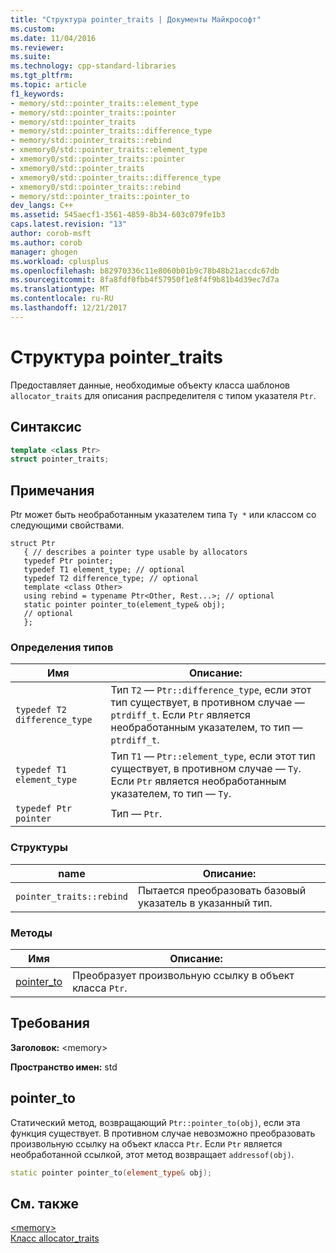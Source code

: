 ```yaml
---
title: "Структура pointer_traits | Документы Майкрософт"
ms.custom: 
ms.date: 11/04/2016
ms.reviewer: 
ms.suite: 
ms.technology: cpp-standard-libraries
ms.tgt_pltfrm: 
ms.topic: article
f1_keywords:
- memory/std::pointer_traits::element_type
- memory/std::pointer_traits::pointer
- memory/std::pointer_traits
- memory/std::pointer_traits::difference_type
- memory/std::pointer_traits::rebind
- xmemory0/std::pointer_traits::element_type
- xmemory0/std::pointer_traits::pointer
- xmemory0/std::pointer_traits
- xmemory0/std::pointer_traits::difference_type
- xmemory0/std::pointer_traits::rebind
- memory/std::pointer_traits::pointer_to
dev_langs: C++
ms.assetid: 545aecf1-3561-4859-8b34-603c079fe1b3
caps.latest.revision: "13"
author: corob-msft
ms.author: corob
manager: ghogen
ms.workload: cplusplus
ms.openlocfilehash: b82970336c11e8060b01b9c78b48b21accdc67db
ms.sourcegitcommit: 8fa8fdf0fbb4f57950f1e8f4f9b81b4d39ec7d7a
ms.translationtype: MT
ms.contentlocale: ru-RU
ms.lasthandoff: 12/21/2017
---
```

# <a name="pointertraits-struct"></a>Структура pointer_traits
Предоставляет данные, необходимые объекту класса шаблонов `allocator_traits` для описания распределителя с типом указателя `Ptr`.  
  
## <a name="syntax"></a>Синтаксис  
  
```cpp  
template <class Ptr>
struct pointer_traits;
```  
  
## <a name="remarks"></a>Примечания  
 Ptr может быть необработанным указателем типа `Ty *` или классом со следующими свойствами.  
```  
struct Ptr
   { // describes a pointer type usable by allocators
   typedef Ptr pointer;
   typedef T1 element_type; // optional
   typedef T2 difference_type; // optional
   template <class Other>
   using rebind = typename Ptr<Other, Rest...>; // optional
   static pointer pointer_to(element_type& obj);
   // optional
   };  
```
### <a name="typedefs"></a>Определения типов  
  
|Имя|Описание:|  
|----------|-----------------|  
|`typedef T2 difference_type`|Тип `T2` — `Ptr::difference_type`, если этот тип существует, в противном случае — `ptrdiff_t`. Если `Ptr` является необработанным указателем, то тип — `ptrdiff_t`.|  
|`typedef T1 element_type`|Тип `T1` — `Ptr::element_type`, если этот тип существует, в противном случае — `Ty`. Если `Ptr` является необработанным указателем, то тип — `Ty`.|  
|`typedef Ptr pointer`|Тип — `Ptr`.|  
  
### <a name="structs"></a>Структуры  
  
|name|Описание:|  
|----------|-----------------|  
|`pointer_traits::rebind`|Пытается преобразовать базовый указатель в указанный тип.|  
  
### <a name="methods"></a>Методы  
  
|Имя|Описание:|  
|----------|-----------------|  
|[pointer_to](#pointer_to)|Преобразует произвольную ссылку в объект класса `Ptr`.|  
  
## <a name="requirements"></a>Требования  
 **Заголовок:** \<memory>  
  
 **Пространство имен:** std  
  
##  <a name="pointer_to"></a>  pointer_to  
 Статический метод, возвращающий `Ptr::pointer_to(obj)`, если эта функция существует. В противном случае невозможно преобразовать произвольную ссылку на объект класса `Ptr`. Если `Ptr` является необработанной ссылкой, этот метод возвращает `addressof(obj)`.  
  
```cpp  
static pointer pointer_to(element_type& obj);
```  
  
## <a name="see-also"></a>См. также  
 [\<memory>](../standard-library/memory.md)   
 [Класс allocator_traits](../standard-library/allocator-traits-class.md)

